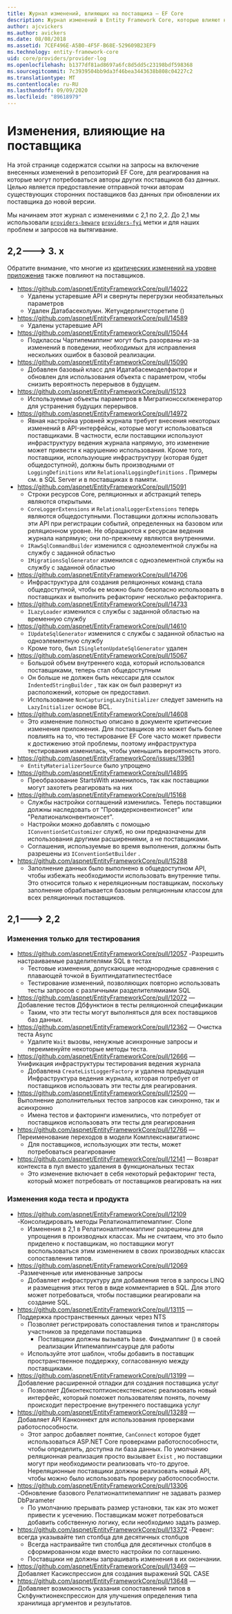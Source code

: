 ```yaml
---
title: Журнал изменений, влияющих на поставщика — EF Core
description: Журнал изменений в Entity Framework Core, которые влияют на поставщиков
author: ajcvickers
ms.author: avickers
ms.date: 08/08/2018
ms.assetid: 7CEF496E-A5B0-4F5F-B68E-529609B23EF9
ms.technology: entity-framework-core
uid: core/providers/provider-log
ms.openlocfilehash: b1377df81ad8697a6fc8d5dd5c23198bdf598368
ms.sourcegitcommit: 7c3939504bb9da3f46bea3443638b808c04227c2
ms.translationtype: MT
ms.contentlocale: ru-RU
ms.lasthandoff: 09/09/2020
ms.locfileid: "89618979"
---
```

# <a name="provider-impacting-changes"></a>Изменения, влияющие на поставщика

На этой странице содержатся ссылки на запросы на включение внесенных изменений в репозиторий EF Core, для реагирования на которые могут потребоваться авторы других поставщиков баз данных. Целью является предоставление отправной точки авторам существующих сторонних поставщиков баз данных при обновлении их поставщика до новой версии.

Мы начинаем этот журнал с изменениями с 2,1 по 2,2. До 2,1 мы использовали [`providers-beware`](https://github.com/aspnet/EntityFrameworkCore/labels/providers-beware) [`providers-fyi`](https://github.com/aspnet/EntityFrameworkCore/labels/providers-fyi) метки и для наших проблем и запросов на вытягивание.

## <a name="22-----3x"></a>2,2---> 3. x

Обратите внимание, что многие из [критических изменений на уровне приложения](xref:core/what-is-new/ef-core-3.x/breaking-changes) также повлияют на поставщиков.

* <https://github.com/aspnet/EntityFrameworkCore/pull/14022>
  * Удалены устаревшие API и свернуты перегрузки необязательных параметров
  * Удален Датабасеколумн. Жетундерлингсторетипе ()
* <https://github.com/aspnet/EntityFrameworkCore/pull/14589>
  * Удалены устаревшие API
* <https://github.com/aspnet/EntityFrameworkCore/pull/15044>
  * Подклассы Чартипемаппинг могут быть разорваны из-за изменений в поведении, необходимых для исправления нескольких ошибок в базовой реализации.
* <https://github.com/aspnet/EntityFrameworkCore/pull/15090>
  * Добавлен базовый класс для Идатабасемоделфактори и обновлен для использования объекта с параметром, чтобы снизить вероятность перерывов в будущем.
* <https://github.com/aspnet/EntityFrameworkCore/pull/15123>
  * Используемые объекты параметров в Мигратионссклженератор для устранения будущих перерывов.
* <https://github.com/aspnet/EntityFrameworkCore/pull/14972>
  * Явная настройка уровней журнала требует внесения некоторых изменений в API-интерфейсы, которые могут использоваться поставщиками. В частности, если поставщики используют инфраструктуру ведения журнала напрямую, это изменение может привести к нарушению использования. Кроме того, поставщики, использующие инфраструктуру (которая будет общедоступной), должны быть производными от `LoggingDefinitions` или `RelationalLoggingDefinitions` . Примеры см. в SQL Server и в поставщиках в памяти.
* <https://github.com/aspnet/EntityFrameworkCore/pull/15091>
  * Строки ресурсов Core, реляционных и абстракций теперь являются открытыми.
  * `CoreLoggerExtensions` и `RelationalLoggerExtensions` теперь являются общедоступными. Поставщики должны использовать эти API при регистрации событий, определенных на базовом или реляционном уровне. Не обращаются к ресурсам ведения журнала напрямую; они по-прежнему являются внутренними.
  * `IRawSqlCommandBuilder` изменился с одноэлементной службы на службу с заданной областью
  * `IMigrationsSqlGenerator` изменился с одноэлементной службы на службу с заданной областью
* <https://github.com/aspnet/EntityFrameworkCore/pull/14706>
  * Инфраструктура для создания реляционных команд стала общедоступной, чтобы ее можно было безопасно использовать в поставщиках и выполнить рефакторинг несколько рефакторинга.
* <https://github.com/aspnet/EntityFrameworkCore/pull/14733>
  * `ILazyLoader` изменился с службы с заданной областью на временную службу
* <https://github.com/aspnet/EntityFrameworkCore/pull/14610>
  * `IUpdateSqlGenerator` изменился с службы с заданной областью на одноэлементную службу
  * Кроме того, был `ISingletonUpdateSqlGenerator` удален
* <https://github.com/aspnet/EntityFrameworkCore/pull/15067>
  * Большой объем внутреннего кода, который использовался поставщиками, теперь стал общедоступным
  * Он больше не должен быть некссари для ссылок `IndentedStringBuilder` , так как он был развернут из расположений, которые он предоставил.
  * Использование `NonCapturingLazyInitializer` следует заменить на `LazyInitializer` основе BCL.
* <https://github.com/aspnet/EntityFrameworkCore/pull/14608>
  * Это изменение полностью описано в документе критические изменения приложения. Для поставщиков это может быть более повлиять на то, что тестирование EF Core часто может привести к достижению этой проблемы, поэтому инфраструктура тестирования изменилась, чтобы уменьшить вероятность этого.
* <https://github.com/aspnet/EntityFrameworkCore/issues/13961>
  * `EntityMaterializerSource` было упрощено
* <https://github.com/aspnet/EntityFrameworkCore/pull/14895>
  * Преобразование StartsWith изменилось, так как поставщики могут захотеть реагировать на них
* <https://github.com/aspnet/EntityFrameworkCore/pull/15168>
  * Службы настройки соглашений изменились. Теперь поставщики должны наследовать от "Провидерконвентионсет" или "Релатионалконвентионсет".
  * Настройки можно добавлять с помощью `IConventionSetCustomizer` служб, но они предназначены для использования другими расширениями, а не поставщиками.
  * Соглашения, используемые во время выполнения, должны быть разрешены из `IConventionSetBuilder` .
* <https://github.com/aspnet/EntityFrameworkCore/pull/15288>
  * Заполнение данных было выполнено в общедоступном API, чтобы избежать необходимости использовать внутренние типы. Это относится только к нереляционным поставщикам, поскольку заполнение обрабатывается базовым реляционным классом для всех реляционных поставщиков.

## <a name="21-----22"></a>2,1---> 2,2

### <a name="test-only-changes"></a>Изменения только для тестирования

* <https://github.com/aspnet/EntityFrameworkCore/pull/12057> -Разрешить настраиваемые разделителями SQL в тестах
  * Тестовые изменения, допускающие неоднородные сравнения с плавающей точкой в Буилтиндататипестестбасе
  * Тестирование изменений, позволяющих повторно использовать тесты запросов с различными разделителямиами SQL
* <https://github.com/aspnet/EntityFrameworkCore/pull/12072> — Добавление тестов Дбфунктион в тесты реляционной спецификации
  * Таким, что эти тесты могут выполняться для всех поставщиков баз данных.
* <https://github.com/aspnet/EntityFrameworkCore/pull/12362> — Очистка теста Async
  * Удалите `Wait` вызовы, ненужные асинхронные запросы и переименуйте некоторые методы теста.
* <https://github.com/aspnet/EntityFrameworkCore/pull/12666> — Унификация инфраструктуры тестирования ведения журнала
  * Добавлена `CreateListLoggerFactory` и удалена предыдущая Инфраструктура ведения журнала, которая потребует от поставщиков использовать эти тесты для реагирования.
* <https://github.com/aspnet/EntityFrameworkCore/pull/12500> — Выполнение дополнительных тестов запросов как синхронно, так и асинхронно
  * Имена тестов и факторинги изменились, что потребует от поставщиков использовать эти тесты для реагирования
* <https://github.com/aspnet/EntityFrameworkCore/pull/12766> — Переименование переходов в модели Комплекснавигатионс
  * Для поставщиков, использующих эти тесты, может потребоваться реагирование
* <https://github.com/aspnet/EntityFrameworkCore/pull/12141> — Возврат контекста в пул вместо удаления в функциональных тестах
  * Это изменение включает в себя некоторый рефакторинг теста, который может потребовать от поставщиков реагировать на них

### <a name="test-and-product-code-changes"></a>Изменения кода теста и продукта

* <https://github.com/aspnet/EntityFrameworkCore/pull/12109> -Консолидировать методы Релатионалтипемаппинг. Clone
  * Изменения в 2,1 в Релатионалтипемаппинг разрешены для упрощения в производных классах. Мы не считаем, что это было приделено к поставщикам, но поставщики могут воспользоваться этим изменением в своих производных классах сопоставления типов.
* <https://github.com/aspnet/EntityFrameworkCore/pull/12069> -Размеченные или именованные запросы
  * Добавляет инфраструктуру для добавления тегов в запросы LINQ и размещения этих тегов в виде комментариев в SQL. Для этого может потребоваться, чтобы поставщики реагировали на создание SQL.
* <https://github.com/aspnet/EntityFrameworkCore/pull/13115> — Поддержка пространственных данных через NTS
  * Позволяет регистрировать сопоставления типов и трансляторы участников за пределами поставщика
    * Поставщики должны вызывать base. Финдмаппинг () в своей реализации Итипемаппингсаурце для работы
  * Используйте этот шаблон, чтобы добавить в поставщик пространственное поддержку, согласованную между поставщиками.
* <https://github.com/aspnet/EntityFrameworkCore/pull/13199> — Добавление расширенной отладки для создания поставщика услуг
  * Позволяет Дбконтекстоптионсекстенсионс реализовать новый интерфейс, который поможет пользователям понять, почему происходит перестроение внутреннего поставщика услуг
* <https://github.com/aspnet/EntityFrameworkCore/pull/13289> — Добавляет API Канконнект для использования проверками работоспособности.
  * Этот запрос добавляет понятие, `CanConnect` которое будет использоваться ASP.NET Core проверками работоспособности, чтобы определить, доступна ли база данных. По умолчанию реляционная реализация просто вызывает `Exist` , но поставщики могут при необходимости реализовать что-то другое. Нереляционные поставщики должны реализовать новый API, чтобы можно было использовать проверку работоспособности.
* <https://github.com/aspnet/EntityFrameworkCore/pull/13306> -Обновление базового Релатионалтипемаппинг не задавать размер DbParameter
  * По умолчанию прерывать размер установки, так как это может привести к усечению. Поставщикам может потребоваться добавить собственную логику, если необходимо задать размер.
* <https://github.com/aspnet/EntityFrameworkCore/pull/13372> -Ревенг: всегда указывайте тип столбца для десятичных столбцов
  * Всегда настраивайте тип столбца для десятичных столбцов в сформированном коде вместо настройки по соглашению.
  * Поставщики не должны запрашивать изменения в их окончании.
* <https://github.com/aspnet/EntityFrameworkCore/pull/13469> — Добавляет Касикспрессион для создания выражений SQL CASE
* <https://github.com/aspnet/EntityFrameworkCore/pull/13648> — Добавляет возможность указания сопоставлений типов в Склфунктионекспрессион для улучшения определения типа хранилища аргументов и результатов.
